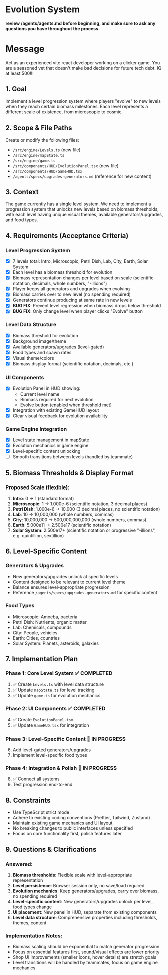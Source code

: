 # Evolution System

**review /agents/agents.md before beginning, and make sure to ask any questions you have throughout the process.**

# Message

Act as an experienced vite react developer working on a clicker game. You are a seasoned vet that doesn't make bad decisions for future tech debt. IQ at least 500!!!

## 1. Goal

Implement a level progression system where players "evolve" to new levels when they reach certain biomass milestones. Each level represents a different scale of existence, from microscopic to cosmic.

## 2. Scope & File Paths

Create or modify the following files:

- `/src/engine/Levels.ts` (new file)
- `/src/engine/mapState.ts`
- `/src/engine/game.ts`
- `/src/components/HUD/EvolutionPanel.tsx` (new file)
- `/src/components/HUD/GameHUD.tsx`
- `/agents/specs/upgrades-generators.md` (reference for new content)

## 3. Context

The game currently has a single level system. We need to implement a progression system that unlocks new levels based on biomass thresholds, with each level having unique visual themes, available generators/upgrades, and food types.

## 4. Requirements (Acceptance Criteria)

### Level Progression System

- [x] 7 levels total: Intro, Microscopic, Petri Dish, Lab, City, Earth, Solar System
- [x] Each level has a biomass threshold for evolution
- [x] Biomass representation changes per level based on scale (scientific notation, decimals, whole numbers, "-illions")
- [x] Player keeps all generators and upgrades when evolving
- [x] Biomass carries over to new level (no spending required)
- [x] Generators continue producing at same rate in new levels
- [x] **BUG FIX**: Prevent level regression when biomass drops below threshold
- [x] **BUG FIX**: Only change level when player clicks "Evolve" button

### Level Data Structure

- [x] Biomass threshold for evolution
- [x] Background image/theme
- [x] Available generators/upgrades (level-gated)
- [x] Food types and spawn rates
- [x] Visual theme/colors
- [x] Biomass display format (scientific notation, decimals, etc.)

### UI Components

- [x] Evolution Panel in HUD showing:
  - Current level name
  - Biomass required for next evolution
  - Evolve button (enabled when threshold met)
- [x] Integration with existing GameHUD layout
- [x] Clear visual feedback for evolution availability

### Game Engine Integration

- [x] Level state management in mapState
- [x] Evolution mechanics in game engine
- [x] Level-specific content unlocking
- [ ] Smooth transitions between levels (handled by teammate)

## 5. Biomass Thresholds & Display Format

### Proposed Scale (flexible):

1. **Intro**: 0 → 1 (standard format)
2. **Microscopic**: 1 → 1.000e-6 (scientific notation, 3 decimal places)
3. **Petri Dish**: 1.000e-6 → 10.000 (3 decimal places, no scientific notation)
4. **Lab**: 10 → 10,000,000 (whole numbers, commas)
5. **City**: 10,000,000 → 500,000,000,000 (whole numbers, commas)
6. **Earth**: 5.000e11 → 2.500e17 (scientific notation)
7. **Solar System**: 2.500e17+ (scientific notation or progressive "-illions", e.g. quintillion, sextillion)

## 6. Level-Specific Content

### Generators & Upgrades

- New generators/upgrades unlock at specific levels
- Content designed to be relevant to current level theme
- Balance ensures level-appropriate progression
- Reference `/agents/specs/upgrades-generators.md` for specific content

### Food Types

- Microscopic: Amoeba, bacteria
- Petri Dish: Nutrients, organic matter
- Lab: Chemicals, compounds
- City: People, vehicles
- Earth: Cities, countries
- Solar System: Planets, asteroids, galaxies

## 7. Implementation Plan

### Phase 1: Core Level System ✅ COMPLETED

1. ✅ Create `Levels.ts` with level data structure
2. ✅ Update `mapState.ts` for level tracking
3. ✅ Update `game.ts` for evolution mechanics

### Phase 2: UI Components ✅ COMPLETED

4. ✅ Create `EvolutionPanel.tsx`
5. ✅ Update `GameHUD.tsx` for integration

### Phase 3: Level-Specific Content 🔄 IN PROGRESS

6. Add level-gated generators/upgrades
7. Implement level-specific food types

### Phase 4: Integration & Polish 🔄 IN PROGRESS

8. ✅ Connect all systems
9. Test progression end-to-end

## 8. Constraints

- Use TypeScript strict mode
- Adhere to existing coding conventions (Prettier, Tailwind, Zustand)
- Maintain existing game mechanics and UI layout
- No breaking changes to public interfaces unless specified
- Focus on core functionality first, polish features later

## 9. Questions & Clarifications

### Answered:

1. **Biomass thresholds**: Flexible scale with level-appropriate representation
2. **Level persistence**: Browser session only, no save/load required
3. **Evolution mechanics**: Keep generators/upgrades, carry over biomass, no spending required
4. **Level-specific content**: New generators/upgrades unlock per level, food types change
5. **UI placement**: New panel in HUD, separate from existing components
6. **Level data structure**: Comprehensive properties including thresholds, themes, content

### Implementation Notes:

- Biomass scaling should be exponential to match generator progression
- Focus on essential features first, sound/visual effects are lower priority
- Shop UI improvements (smaller icons, hover details) are stretch goals
- Level transitions will be handled by teammates, focus on game engine mechanics

